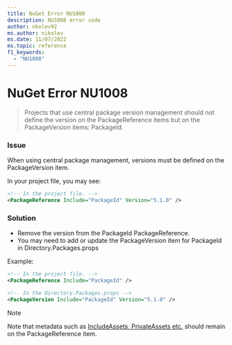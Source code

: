 ```yaml
---
title: NuGet Error NU1008
description: NU1008 error code
author: nkolev92
ms.author: nikolev
ms.date: 11/07/2022
ms.topic: reference
f1_keywords: 
  - "NU1008"
---
```


# NuGet Error NU1008

> Projects that use central package version management should not define the version on the PackageReference items but on the PackageVersion items: PackageId.

### Issue

When using central package management, versions must be defined on the PackageVersion item.

In your project file, you may see:

```xml
<!-- In the project file. -->
<PackageReference Include="PackageId" Version="5.1.0" />
```

### Solution

- Remove the version from the PackageId PackageReference.
- You may need to add or update the PackageVersion item for PackageId in Directory.Packages.props

Example:

```xml
<!-- In the project file. -->
<PackageReference Include="PackageId" />
```

```xml
<!-- In the Directory.Packages.props -->
<PackageVersion Include="PackageId" Version="5.1.0" />
```

> [!NOTE]
> Note that metadata such as [IncludeAssets, PrivateAssets etc.](../../consume-packages/Package-References-in-Project-Files.md#controlling-dependency-assets) should remain on the PackageReference item.
